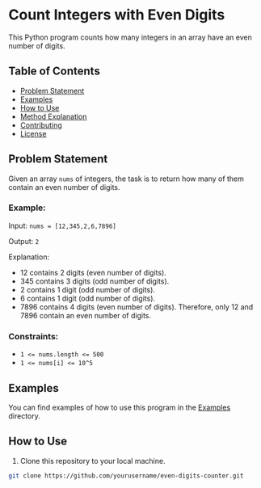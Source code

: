 # Count Integers with Even Digits

This Python program counts how many integers in an array have an even number of digits.

## Table of Contents

- [Problem Statement](#problem-statement)
- [Examples](#examples)
- [How to Use](#how-to-use)
- [Method Explanation](#method-explanation)
- [Contributing](#contributing)
- [License](#license)

## Problem Statement

Given an array `nums` of integers, the task is to return how many of them contain an even number of digits.

### Example:

Input: `nums = [12,345,2,6,7896]`

Output: `2`

Explanation: 
- 12 contains 2 digits (even number of digits). 
- 345 contains 3 digits (odd number of digits). 
- 2 contains 1 digit (odd number of digits). 
- 6 contains 1 digit (odd number of digits). 
- 7896 contains 4 digits (even number of digits). 
Therefore, only 12 and 7896 contain an even number of digits.

### Constraints:

- `1 <= nums.length <= 500`
- `1 <= nums[i] <= 10^5`

## Examples

You can find examples of how to use this program in the [Examples](examples/) directory.

## How to Use

1. Clone this repository to your local machine.

```bash
git clone https://github.com/yourusername/even-digits-counter.git
